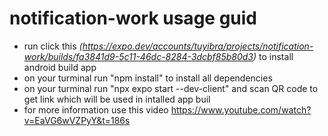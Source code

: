# notification-work usage guid
* run click this *(https://expo.dev/accounts/tuyibra/projects/notification-work/builds/fa3841d9-5c11-46dc-8284-3dcbf85b80d3)* to install android build app 
* on your turminal run "npm install" to install all dependencies
* on your turminal run "npx expo start --dev-client" and scan   QR code to get link which will be used in intalled app buil
* for more information use this video https://www.youtube.com/watch?v=EaVG6wVZPyY&t=186s
